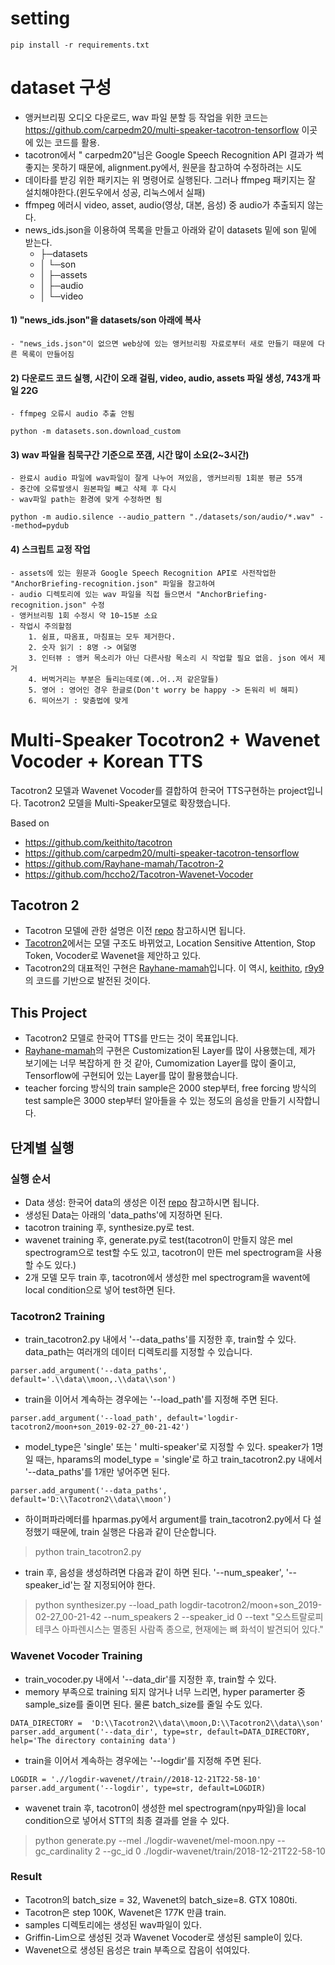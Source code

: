 # setting
```
pip install -r requirements.txt
```
# dataset 구성
  - 앵커브리핑 오디오 다운로드,  wav 파일 분할 등 작업을 위한 코드는 https://github.com/carpedm20/multi-speaker-tacotron-tensorflow 이곳에 있는 코드를 활용. 
  - tacotron에서 " carpedm20"님은 Google Speech Recognition API 결과가 썩 좋지는 못하기 때문에, alignment.py에서, 원문을 참고하여 수정하려는 시도
  - 데이타를 받깅 위한 패키지는 위 명령어로 실행된다. 그러나 ffmpeg 패키지는 잘 설치해야한다.(윈도우에서 성공, 리눅스에서 실패)
  - ffmpeg 에러시 video, asset, audio(영상, 대본, 음성) 중 audio가 추출되지 않는다.
  - news_ids.json을 이용하여 목록을 만들고 아래와 같이 datasets 밑에 son 밑에 받는다.
    - ├─datasets
    - │  └─son
    - │     ├─assets
    - │     ├─audio
    - │     └─video
  #### 1) "news_ids.json"을 datasets/son 아래에 복사
    - "news_ids.json"이 없으면 web상에 있는 앵커브리핑 자료로부터 새로 만들기 때문에 다른 목록이 만들어짐

  #### 2) 다운로드 코드 실행, 시간이 오래 걸림, video, audio, assets 파일 생성, 743개 파일 22G
    - ffmpeg 오류시 audio 추출 안됨
  ```
  python -m datasets.son.download_custom
  ```

  #### 3) wav 파일을 침묵구간 기준으로 쪼갬, 시간 많이 소요(2~3시간)
    - 완료시 audio 파일에 wav파일이 잘게 나누어 져있음, 앵커브리핑 1회분 평균 55개
    - 중간에 오류발생시 원본파일 빼고 삭제 후 다시
    - wav파일 path는 환경에 맞게 수정하면 됨
  ```
  python -m audio.silence --audio_pattern "./datasets/son/audio/*.wav" --method=pydub
  ```

  #### 4) 스크립트 교정 작업
    - assets에 있는 원문과 Google Speech Recognition API로 사전작업한 "AnchorBriefing-recognition.json" 파일을 참고하여
    - audio 디렉토리에 있는 wav 파일을 직접 들으면서 "AnchorBriefing-recognition.json" 수정
    - 앵커브리핑 1회 수정시 약 10~15분 소요
    - 작업시 주의할점
        1. 쉼표, 따옴표, 마침표는 모두 제거한다.
        2. 숫자 읽기 : 8명 -> 여덞명
        3. 인터뷰 : 앵커 목소리가 아닌 다른사람 목소리 시 작업할 필요 없음. json 에서 제거
        4. 버벅거리는 부분은 들리는데로(예..어..저 같은말들)
        5. 영어 : 영어인 경우 한글로(Don't worry be happy -> 돈워리 비 해피)
        6. 띄어쓰기 : 맞춤법에 맞게
    
   
    
    
    
# Multi-Speaker Tocotron2 + Wavenet Vocoder + Korean TTS
Tacotron2 모델과 Wavenet Vocoder를 결합하여  한국어 TTS구현하는 project입니다.
Tacotron2 모델을 Multi-Speaker모델로 확장했습니다.

Based on 
- https://github.com/keithito/tacotron
- https://github.com/carpedm20/multi-speaker-tacotron-tensorflow
- https://github.com/Rayhane-mamah/Tacotron-2
- https://github.com/hccho2/Tacotron-Wavenet-Vocoder


## Tacotron 2
- Tacotron 모델에 관한 설명은 이전 [repo](https://github.com/hccho2/Tacotron-Wavenet-Vocoder) 참고하시면 됩니다.
- [Tacotron2](https://arxiv.org/abs/1712.05884)에서는 모델 구조도 바뀌었고, Location Sensitive Attention, Stop Token, Vocoder로 Wavenet을 제안하고 있다.
- Tacotron2의 대표적인 구현은 [Rayhane-mamah](https://github.com/Rayhane-mamah/Tacotron-2)입니다. 이 역시, [keithito](https://github.com/keithito/tacotron), [r9y9](https://github.com/r9y9/wavenet_vocoder)의 코드를 기반으로 발전된 것이다.

## This Project
* Tacotron2 모델로 한국어 TTS를 만드는 것이 목표입니다.
* [Rayhane-mamah](https://github.com/Rayhane-mamah/Tacotron-2)의 구현은 Customization된 Layer를 많이 사용했는데, 제가 보기에는 너무 복잡하게 한 것 같아, Cumomization Layer를 많이 줄이고, Tensorflow에 구현되어 있는 Layer를 많이 활용했습니다.
* teacher forcing 방식의 train sample은 2000 step부터, free forcing 방식의 test sample은 3000 step부터 알아들을 수 있는 정도의 음성을 만들기 시작합니다.
## 단계별 실행

### 실행 순서
- Data 생성: 한국어 data의 생성은 이전 [repo](https://github.com/hccho2/Tacotron-Wavenet-Vocoder) 참고하시면 됩니다.
- 생성된 Data는 아래의 'data_paths'에 지정하면 된다.
- tacotron training 후, synthesize.py로 test.
- wavenet training 후, generate.py로 test(tacotron이 만들지 않은 mel spectrogram으로 test할 수도 있고, tacotron이 만든 mel spectrogram을 사용할 수도 있다.)
- 2개 모델 모두 train 후, tacotron에서 생성한 mel spectrogram을 wavent에 local condition으로 넣어 test하면 된다.


### Tacotron2 Training
- train_tacotron2.py 내에서 '--data_paths'를 지정한 후, train할 수 있다. data_path는 여러개의 데이터 디렉토리를 지정할 수 있습니다.
```
parser.add_argument('--data_paths', default='.\\data\\moon,.\\data\\son')
```
- train을 이어서 계속하는 경우에는 '--load_path'를 지정해 주면 된다.
```
parser.add_argument('--load_path', default='logdir-tacotron2/moon+son_2019-02-27_00-21-42')
```

- model_type은 'single' 또는 ' multi-speaker'로 지정할 수 있다. speaker가 1명 일 때는, hparams의 model_type = 'single'로 하고 train_tacotron2.py 내에서 '--data_paths'를 1개만 넣어주면 된다.
```
parser.add_argument('--data_paths', default='D:\\Tacotron2\\data\\moon')
```
- 하이퍼파라메터를 hparmas.py에서 argument를 train_tacotron2.py에서 다 설정했기 때문에, train 실행은 다음과 같이 단순합니다.
> python train_tacotron2.py
- train 후, 음성을 생성하려면 다음과 같이 하면 된다. '--num_speaker', '--speaker_id'는 잘 지정되어야 한다.
> python synthesizer.py --load_path logdir-tacotron2/moon+son_2019-02-27_00-21-42 --num_speakers 2 --speaker_id 0 --text "오스트랄로피테쿠스 아파렌시스는 멸종된 사람족 종으로, 현재에는 뼈 화석이 발견되어 있다." 



### Wavenet Vocoder Training
- train_vocoder.py 내에서 '--data_dir'를 지정한 후, train할 수 있다.
- memory 부족으로 training 되지 않거나 너무 느리면, hyper paramerter 중 sample_size를 줄이면 된다. 물론 batch_size를 줄일 수도 있다.
```
DATA_DIRECTORY =  'D:\\Tacotron2\\data\\moon,D:\\Tacotron2\\data\\son'
parser.add_argument('--data_dir', type=str, default=DATA_DIRECTORY, help='The directory containing data')
```
- train을 이어서 계속하는 경우에는 '--logdir'를 지정해 주면 된다.
```
LOGDIR = './/logdir-wavenet//train//2018-12-21T22-58-10'
parser.add_argument('--logdir', type=str, default=LOGDIR)
```
- wavenet train 후, tacotron이 생성한 mel spectrogram(npy파일)을 local condition으로 넣어서 STT의 최종 결과를 얻을 수 있다.
> python generate.py --mel ./logdir-wavenet/mel-moon.npy --gc_cardinality 2 --gc_id 0 ./logdir-wavenet/train/2018-12-21T22-58-10

### Result
- Tacotron의 batch_size = 32, Wavenet의 batch_size=8. GTX 1080ti.
- Tacotron은 step 100K, Wavenet은 177K 만큼 train.
- samples 디렉토리에는 생성된 wav파일이 있다.
- Griffin-Lim으로 생성된 것과 Wavenet Vocoder로 생성된 sample이 있다.
- Wavenet으로 생성된 음성은 train 부족으로 잡음이 섞여있다.


